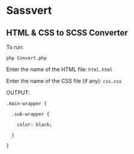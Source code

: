 # Sassvert

## HTML &amp; CSS to SCSS Converter

To run:

`php Convert.php`

Enter the name of the HTML file: `html.html`

Enter the name of the CSS file (if any): `css.css`

OUTPUT:

```
.main-wrapper {

  .sub-wrapper {

    color: black;

  }

}
```